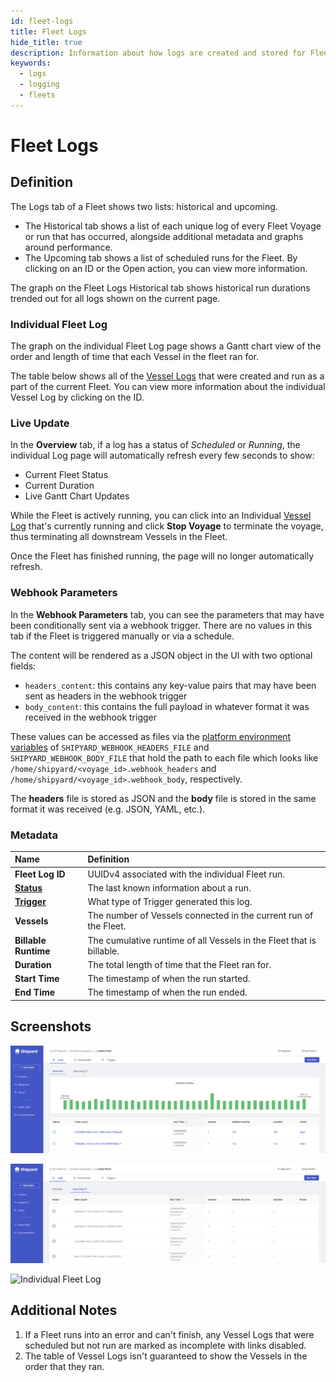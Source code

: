 ```yaml
---
id: fleet-logs
title: Fleet Logs
hide_title: true
description: Information about how logs are created and stored for Fleets.
keywords:
  - logs
  - logging
  - fleets
---
```


# Fleet Logs

## Definition

The Logs tab of a Fleet shows two lists: historical and upcoming. 
- The Historical tab shows a list of each unique log of every Fleet Voyage or run that has occurred, alongside additional metadata and graphs around performance. 
- The Upcoming tab shows a list of scheduled runs for the Fleet. By clicking on an ID or the Open action, you can view more information.

The graph on the Fleet Logs Historical tab shows historical run durations trended out for all logs shown on the current page.

### Individual Fleet Log

The graph on the individual Fleet Log page shows a Gantt chart view of the order and length of time that each Vessel in the fleet ran for.

The table below shows all of the [Vessel Logs](vessel-logs.md) that were created and run as a part of the current Fleet. You can view more information about the individual Vessel Log by clicking on the ID.

### Live Update

In the **Overview** tab, if a log has a status of *Scheduled* or *Running*, the individual Log page will automatically refresh every few seconds to show:

- Current Fleet Status
- Current Duration
- Live Gantt Chart Updates

While the Fleet is actively running, you can click into an Individual [Vessel Log](vessel-logs.md) that's currently running and click **Stop Voyage** to terminate the voyage, thus terminating all downstream Vessels in the Fleet.

Once the Fleet has finished running, the page will no longer automatically refresh.

### Webhook Parameters

In the **Webhook Parameters** tab, you can see the parameters that may have been conditionally sent via a webhook trigger. There are no values in this tab if the Fleet is triggered manually or via a schedule.

The content will be rendered as a JSON object in the UI with two optional fields:

- `headers_content`: this contains any key-value pairs that may have been sent as headers in the webhook trigger
- `body_content`: this contains the full payload in whatever format it was received in the webhook trigger

These values can be accessed as files via the [platform environment variables](../environment-variables/environment-variables-overview.md) of `SHIPYARD_WEBHOOK_HEADERS_FILE` and `SHIPYARD_WEBHOOK_BODY_FILE` that hold the path to each file which looks like `/home/shipyard/<voyage_id>.webhook_headers` and `/home/shipyard/<voyage_id>.webhook_body`, respectively.

The **headers** file is stored as JSON and the **body** file is stored in the same format it was received (e.g. JSON, YAML, etc.).

### Metadata

| Name                                                       | Definition                                                              |
| :--------------------------------------------------------- | :---------------------------------------------------------------------- |
| **Fleet Log ID**                                                 | UUIDv4 associated with the individual Fleet run.                              |
| [**Status**](../other-functions/status.md) | The last known information about a run.                                 |
| [**Trigger**](../triggers/triggers-overview.md)                | What type of Trigger generated this log.                                |
| **Vessels**                                                | The number of Vessels connected in the current run of the Fleet.                                |
| **Billable Runtime**                                               | The cumulative runtime of all Vessels in the Fleet that is billable.                      |
| **Duration**                                               | The total length of time that the Fleet ran for.                       |
| **Start Time**                                             | The timestamp of when the run started.                         |
| **End Time**                                               | The timestamp of when the run ended.                                    |


## Screenshots

![Fleet Logs Historical Page](../../.gitbook/assets/shipyard-2022-03-30-15-48-35.png)

![Fleet Logs Upcoming Page](../../.gitbook/assets/shipyard-2022-03-30-15-35-37.png)

![Individual Fleet Log](../../.gitbook/assets/shipyard_2021_09_10_11_57_46.png)

## Additional Notes

1. If a Fleet runs into an error and can't finish, any Vessel Logs that were scheduled but not run are marked as incomplete with links disabled.
2. The table of Vessel Logs isn't guaranteed to show the Vessels in the order that they ran.
